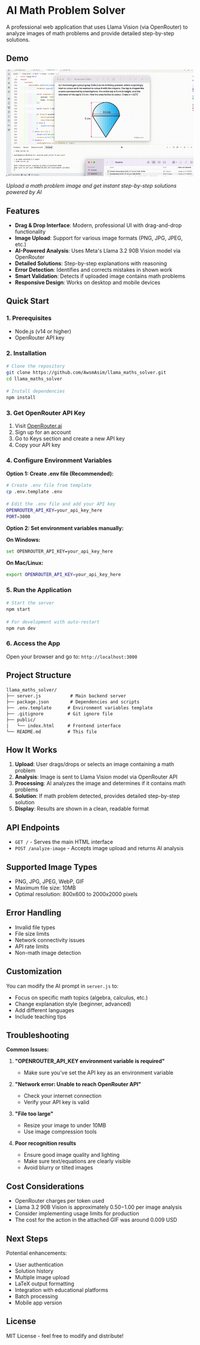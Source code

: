 # AI Math Problem Solver

A professional web application that uses Llama Vision (via OpenRouter) to analyze images of math problems and provide detailed step-by-step solutions.

## Demo

![AI Math Solver Demo](demo.gif)

*Upload a math problem image and get instant step-by-step solutions powered by AI*

## Features

- **Drag & Drop Interface**: Modern, professional UI with drag-and-drop functionality
- **Image Upload**: Support for various image formats (PNG, JPG, JPEG, etc.)
- **AI-Powered Analysis**: Uses Meta's Llama 3.2 90B Vision model via OpenRouter
- **Detailed Solutions**: Step-by-step explanations with reasoning
- **Error Detection**: Identifies and corrects mistakes in shown work
- **Smart Validation**: Detects if uploaded image contains math problems
- **Responsive Design**: Works on desktop and mobile devices

## Quick Start

### 1. Prerequisites
- Node.js (v14 or higher)
- OpenRouter API key

### 2. Installation

```bash
# Clone the repository
git clone https://github.com/AwsmAsim/llama_maths_solver.git
cd llama_maths_solver

# Install dependencies
npm install
```

### 3. Get OpenRouter API Key

1. Visit [OpenRouter.ai](https://openrouter.ai)
2. Sign up for an account
3. Go to Keys section and create a new API key
4. Copy your API key

### 4. Configure Environment Variables

**Option 1: Create .env file (Recommended):**
```bash
# Create .env file from template
cp .env.template .env

# Edit the .env file and add your API key
OPENROUTER_API_KEY=your_api_key_here
PORT=3000
```

**Option 2: Set environment variables manually:**

**On Windows:**
```bash
set OPENROUTER_API_KEY=your_api_key_here
```

**On Mac/Linux:**
```bash
export OPENROUTER_API_KEY=your_api_key_here
```

### 5. Run the Application

```bash
# Start the server
npm start

# For development with auto-restart
npm run dev
```

### 6. Access the App

Open your browser and go to: `http://localhost:3000`

## Project Structure

```
llama_maths_solver/
├── server.js           # Main backend server
├── package.json        # Dependencies and scripts
├── .env.template      # Environment variables template
├── .gitignore         # Git ignore file
├── public/
│   └── index.html     # Frontend interface
└── README.md          # This file
```

## How It Works

1. **Upload**: User drags/drops or selects an image containing a math problem
2. **Analysis**: Image is sent to Llama Vision model via OpenRouter API
3. **Processing**: AI analyzes the image and determines if it contains math problems
4. **Solution**: If math problem detected, provides detailed step-by-step solution
5. **Display**: Results are shown in a clean, readable format

## API Endpoints

- `GET /` - Serves the main HTML interface
- `POST /analyze-image` - Accepts image upload and returns AI analysis

## Supported Image Types

- PNG, JPG, JPEG, WebP, GIF
- Maximum file size: 10MB
- Optimal resolution: 800x600 to 2000x2000 pixels

## Error Handling

- Invalid file types
- File size limits
- Network connectivity issues
- API rate limits
- Non-math image detection

## Customization

You can modify the AI prompt in `server.js` to:
- Focus on specific math topics (algebra, calculus, etc.)
- Change explanation style (beginner, advanced)
- Add different languages
- Include teaching tips

## Troubleshooting

**Common Issues:**

1. **"OPENROUTER_API_KEY environment variable is required"**
   - Make sure you've set the API key as an environment variable

2. **"Network error: Unable to reach OpenRouter API"**
   - Check your internet connection
   - Verify your API key is valid

3. **"File too large"**
   - Resize your image to under 10MB
   - Use image compression tools

4. **Poor recognition results**
   - Ensure good image quality and lighting
   - Make sure text/equations are clearly visible
   - Avoid blurry or tilted images

## Cost Considerations

- OpenRouter charges per token used
- Llama 3.2 90B Vision is approximately $0.50-$1.00 per image analysis
- Consider implementing usage limits for production
- The cost for the action in the attached GIF was around 0.009 USD

## Next Steps

Potential enhancements:
- User authentication
- Solution history
- Multiple image upload
- LaTeX output formatting
- Integration with educational platforms
- Batch processing
- Mobile app version

## License

MIT License - feel free to modify and distribute!

